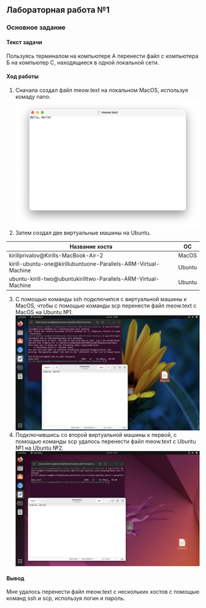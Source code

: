 ## Лабораторная работа №1

### Основное задание

#### Текст задачи

Пользуясь терминалом на компьютере А перенести файл с компьютера Б на компьютер С, находящиеся в одной локальной сети.

#### Ход работы

1. Сначала создал файл meow.text на локальном MacOS, используя комаду nano.
   ![meow.png](static%2Fmeow.png)
2. Затем создал две виртуальные машины на Ubuntu.

| Название хоста                                                  | ОС     |
|-----------------------------------------------------------------|--------|
| kirillprivalov@Kirills-MacBook-Air-2                            | MacOS  |
| kirill-ubuntu-one@kirillubuntuone-Parallels-ARM-Virtual-Machine | Ubuntu |
| ubuntu-kirill-two@ubuntukirilltwo-Parallels-ARM-Virtual-Machine | Ubuntu |

3. С помощью команды ssh подключился с виртуальной машины к MacOS, чтобы с помощью команды scp перенести файл meow.text
   с MacOS на Ubuntu №1.
   ![meow1.png](static%2Fmeow1.png)
4. Подключившись со второй виртуальной машины к первой, с помощью команды scp удалось перенести файл meow.text с Ubuntu
   №1 на Ubuntu №2.
   ![meow2.png](static%2Fmeow2.png)

#### Вывод

Мне удалось перенести файл meow.text с нескольких хостов с помощью команд ssh и scp, используя логин и пароль.
